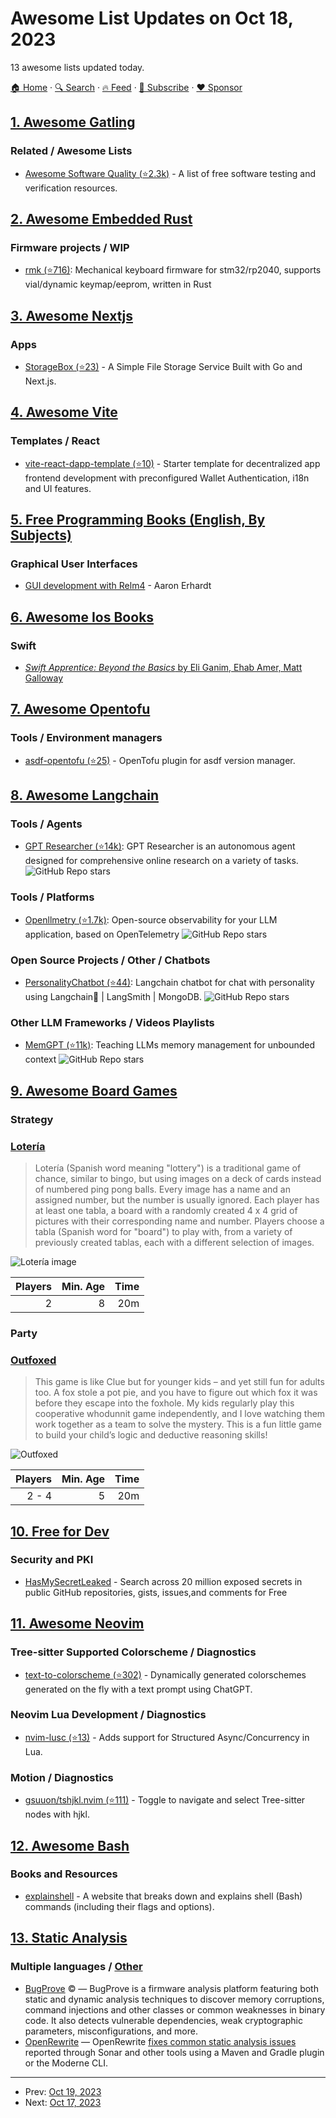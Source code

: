 # Awesome List Updates on Oct 18, 2023

13 awesome lists updated today.

[🏠 Home](/README.md) · [🔍 Search](https://www.trackawesomelist.com/search/) · [🔥 Feed](https://www.trackawesomelist.com/rss.xml) · [📮 Subscribe](https://trackawesomelist.us17.list-manage.com/subscribe?u=d2f0117aa829c83a63ec63c2f&id=36a103854c) · [❤️  Sponsor](https://github.com/sponsors/theowenyoung)



## [1. Awesome Gatling](/content/aliesbelik/awesome-gatling/README.md)

### Related / Awesome Lists

*   [Awesome Software Quality (⭐2.3k)](https://github.com/ligurio/sqa-wiki) - A list of free software testing and verification resources.

## [2. Awesome Embedded Rust](/content/rust-embedded/awesome-embedded-rust/README.md)

### Firmware projects / WIP

*   [rmk (⭐716)](https://github.com/HaoboGu/rmk): Mechanical keyboard firmware for stm32/rp2040, supports vial/dynamic keymap/eeprom, written in Rust

## [3. Awesome Nextjs](/content/unicodeveloper/awesome-nextjs/README.md)

### Apps

*   [StorageBox (⭐23)](https://github.com/AlandSleman/StorageBox) - A Simple File Storage Service Built with Go and Next.js.

## [4. Awesome Vite](/content/vitejs/awesome-vite/README.md)

### Templates / React

*   [vite-react-dapp-template (⭐10)](https://github.com/huseyindeniz/vite-react-dapp-template) - Starter template for decentralized app frontend development with preconfigured Wallet Authentication, i18n and UI features.

## [5. Free Programming Books (English, By Subjects)](/content/EbookFoundation/free-programming-books/books/free-programming-books-subjects/README.md)

### Graphical User Interfaces

*   [GUI development with Relm4](https://relm4.org/book/stable/) - Aaron Erhardt

## [6. Awesome Ios Books](/content/bystritskiy/awesome-ios-books/README.md)

### Swift

*   [*Swift Apprentice: Beyond the Basics* by Eli Ganim, Ehab Amer, Matt Galloway](https://www.kodeco.com/books/swift-apprentice-beyond-the-basics)

## [7. Awesome Opentofu](/content/virtualroot/awesome-opentofu/README.md)

### Tools / Environment managers

*   [asdf-opentofu (⭐25)](https://github.com/virtualroot/asdf-opentofu) - OpenTofu plugin for asdf version manager.

## [8. Awesome Langchain](/content/kyrolabs/awesome-langchain/README.md)

### Tools / Agents

*   [GPT Researcher (⭐14k)](https://github.com/assafelovic/gpt-researcher): GPT Researcher is an autonomous agent designed for comprehensive online research on a variety of tasks. ![GitHub Repo stars](https://img.shields.io/github/stars/assafelovic/gpt-researcher?style=social)

### Tools / Platforms

*   [Openllmetry (⭐1.7k)](https://github.com/traceloop/openllmetry): Open-source observability for your LLM application, based on OpenTelemetry ![GitHub Repo stars](https://img.shields.io/github/stars/traceloop/openllmetry?style=social)

### Open Source Projects / Other / Chatbots

*   [PersonalityChatbot (⭐44)](https://github.com/btrcm00/chatbot-with-langchain): Langchain chatbot for chat with personality using Langchain🦜 | LangSmith | MongoDB. ![GitHub Repo stars](https://img.shields.io/github/stars/btrcm00/chatbot-with-langchain?style=social)

### Other LLM Frameworks / Videos Playlists

*   [MemGPT (⭐11k)](https://github.com/cpacker/MemGPT): Teaching LLMs memory management for unbounded context ![GitHub Repo stars](https://img.shields.io/github/stars/cpacker/MemGPT?style=social)

## [9. Awesome Board Games](/content/edm00se/awesome-board-games/README.md)

### Strategy

### [Lotería](https://boardgamegeek.com/boardgame/5878/loteria)

> Lotería (Spanish word meaning "lottery") is a traditional game of chance, similar to bingo, but using images on a deck of cards instead of numbered ping pong balls. Every image has a name and an assigned number, but the number is usually ignored. Each player has at least one tabla, a board with a randomly created 4 x 4 grid of pictures with their corresponding name and number. Players choose a tabla (Spanish word for "board") to play with, from a variety of previously created tablas, each with a different selection of images.

![Lotería image](https://upload.wikimedia.org/wikipedia/commons/thumb/f/fc/Loteria_boards.jpg/330px-Loteria_boards.jpg)

| Players | Min. Age | Time |
| ------: | -------: | ---: |
|       2 |        8 |  20m |

### Party

### [Outfoxed](https://boardgamegeek.com/boardgame/172931/outfoxed)

> This game is like Clue but for younger kids – and yet still fun for adults too. A fox stole a pot pie, and you have to figure out which fox it was before they escape into the foxhole. My kids regularly play this cooperative whodunnit game independently, and I love watching them work together as a team to solve the mystery. This is a fun little game to build your child’s logic and deductive reasoning skills!

![Outfoxed](https://cf.geekdo-images.com/v0FCI-wY8YlPn39XKd3F8w__itemrep/img/KGnNOM0FA8nwFXtKFsamxkx5v2E=/fit-in/246x300/filters:strip_icc\(\)/pic2401324.jpg)

| Players | Min. Age | Time |
| ------: | -------: | ---: |
|   2 - 4 |        5 |  20m |

## [10. Free for Dev](/content/ripienaar/free-for-dev/README.md)

### Security and PKI

*   [HasMySecretLeaked](https://gitguardian.com/hasmysecretleaked) - Search across 20 million exposed secrets in public GitHub repositories, gists, issues,and comments for Free

## [11. Awesome Neovim](/content/rockerBOO/awesome-neovim/README.md)

### Tree-sitter Supported Colorscheme / Diagnostics

*   [text-to-colorscheme (⭐302)](https://github.com/svermeulen/text-to-colorscheme) - Dynamically generated colorschemes generated on the fly with a text prompt using ChatGPT.

### Neovim Lua Development / Diagnostics

*   [nvim-lusc (⭐13)](https://github.com/svermeulen/nvim-lusc) - Adds support for Structured Async/Concurrency in Lua.

### Motion / Diagnostics

*   [gsuuon/tshjkl.nvim (⭐111)](https://github.com/gsuuon/tshjkl.nvim) - Toggle to navigate and select Tree-sitter nodes with hjkl.

## [12. Awesome Bash](/content/awesome-lists/awesome-bash/README.md)

### Books and Resources

*   [explainshell](https://explainshell.com) - A website that breaks down and explains shell (Bash) commands (including their flags and options).

## [13. Static Analysis](/content/analysis-tools-dev/static-analysis/README.md)

### Multiple languages / [Other](#other-1)

*   [BugProve](https://www.bugprove.com) :copyright: — BugProve is a firmware analysis platform featuring both static and dynamic analysis techniques to discover memory corruptions, command injections and other classes or common weaknesses in binary code. It also detects vulnerable dependencies, weak cryptographic parameters, misconfigurations, and more.
*   [OpenRewrite](https://docs.openrewrite.org/) — OpenRewrite [fixes common static analysis issues](https://docs.openrewrite.org/running-recipes/popular-recipe-guides/common-static-analysis-issue-remediation)  reported through Sonar and other tools using a Maven and Gradle plugin or the Moderne CLI.

---

- Prev: [Oct 19, 2023](/content/2023/10/19/README.md)
- Next: [Oct 17, 2023](/content/2023/10/17/README.md)